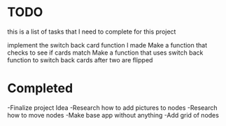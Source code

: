 # TODO

this is a list of tasks that I need to complete for this project

implement the switch back card function I made
Make a function that checks to see if cards match
Make a function that uses switch back function to switch back cards after two are flipped

# Completed
-Finalize project Idea
-Research how to add pictures to nodes
-Research how to move nodes
-Make base app without anything
-Add grid of nodes
